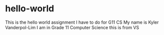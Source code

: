 # hello-world
This is the hello world assignment I have to do for G11 CS
My name is Kyler Vanderpol-Lim
I am in Grade 11 Computer Science
this is from VS